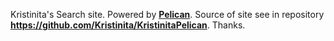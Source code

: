 Kristinita's Search site. Powered by [**Pelican**](http://docs.getpelican.com/en/stable/). Source of site see in repository **<https://github.com/Kristinita/KristinitaPelican>**.
Thanks.
